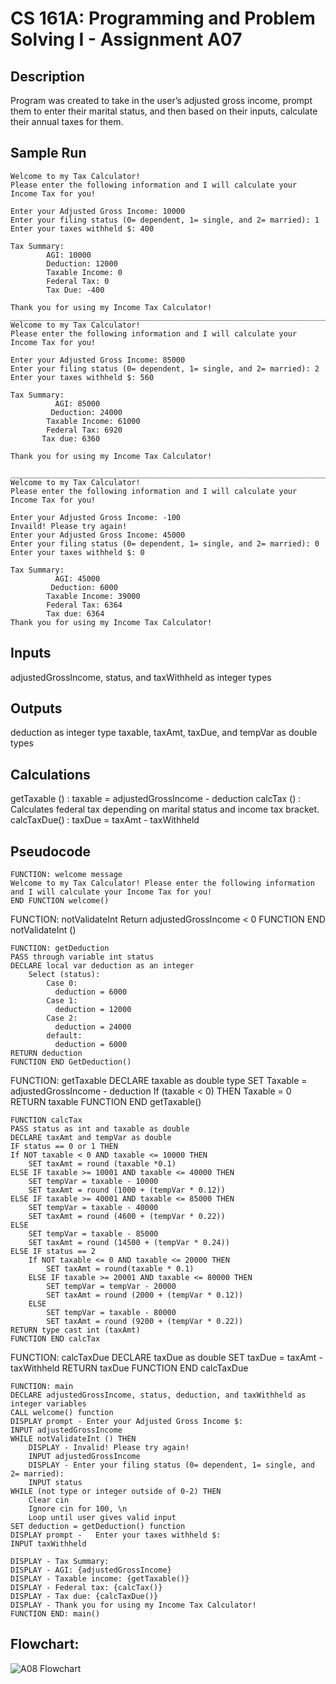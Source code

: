 ﻿# CS 161A: Programming and Problem Solving I - Assignment A07

## Description
Program was created to take in the user’s adjusted gross income, prompt them to enter their marital status, and then based on their inputs, calculate their annual taxes for them. 

## Sample Run

```
Welcome to my Tax Calculator!
Please enter the following information and I will calculate your Income Tax for you!

Enter your Adjusted Gross Income: 10000
Enter your filing status (0= dependent, 1= single, and 2= married): 1
Enter your taxes withheld $: 400

Tax Summary:
        AGI: 10000
        Deduction: 12000
        Taxable Income: 0
        Federal Tax: 0
        Tax Due: -400
        
Thank you for using my Income Tax Calculator!
______________________________________________________________________________________
Welcome to my Tax Calculator!
Please enter the following information and I will calculate your Income Tax for you!

Enter your Adjusted Gross Income: 85000
Enter your filing status (0= dependent, 1= single, and 2= married): 2
Enter your taxes withheld $: 560

Tax Summary:
          AGI: 85000
         Deduction: 24000
        Taxable Income: 61000
        Federal Tax: 6920
       Tax due: 6360
        
Thank you for using my Income Tax Calculator!

______________________________________________________________________________________
Welcome to my Tax Calculator!
Please enter the following information and I will calculate your Income Tax for you!

Enter your Adjusted Gross Income: -100
Invaild! Please try again!
Enter your Adjusted Gross Income: 45000
Enter your filing status (0= dependent, 1= single, and 2= married): 0
Enter your taxes withheld $: 0

Tax Summary:
          AGI: 45000
         Deduction: 6000
        Taxable Income: 39000
        Federal Tax: 6364
        Tax due: 6364
Thank you for using my Income Tax Calculator!
```

## Inputs

adjustedGrossIncome, status, and taxWithheld as integer types

## Outputs
deduction as integer type
taxable, taxAmt, taxDue, and tempVar as double types
## Calculations
getTaxable () : taxable = adjustedGrossIncome - deduction
calcTax () : Calculates federal tax depending on marital status and income tax bracket.
calcTaxDue() : taxDue = taxAmt - taxWithheld

## Pseudocode

```
FUNCTION: welcome message
Welcome to my Tax Calculator! Please enter the following information and I will calculate your Income Tax for you!
END FUNCTION welcome()
```
FUNCTION: notValidateInt 
Return adjustedGrossIncome < 0 
FUNCTION END notValidateInt ()
```
FUNCTION: getDeduction
PASS through variable int status 
DECLARE local var deduction as an integer
    Select (status):
        Case 0:
          deduction = 6000
        Case 1:
          deduction = 12000
        Case 2:
          deduction = 24000
        default:
          deduction = 6000
RETURN deduction
FUNCTION END GetDeduction()
```
FUNCTION: getTaxable
DECLARE taxable as double type
SET Taxable = adjustedGrossIncome - deduction
If (taxable < 0) THEN
    Taxable = 0
RETURN taxable
FUNCTION END getTaxable()
```
FUNCTION calcTax 
PASS status as int and taxable as double
DECLARE taxAmt and tempVar as double
IF status == 0 or 1 THEN
If NOT taxable < 0 AND taxable <= 10000 THEN
    SET taxAmt = round (taxable *0.1)
ELSE IF taxable >= 10001 AND taxable <= 40000 THEN 
    SET tempVar = taxable - 10000
    SET taxAmt = round (1000 + (tempVar * 0.12))
ELSE IF taxable >= 40001 AND taxable <= 85000 THEN
    SET tempVar = taxable - 40000
    SET taxAmt = round (4600 + (tempVar * 0.22))
ELSE 
    SET tempVar = taxable - 85000
    SET taxAmt = round (14500 + (tempVar * 0.24))
ELSE IF status == 2
    If NOT taxable <= 0 AND taxable <= 20000 THEN 
        SET taxAmt = round(taxable * 0.1)
    ELSE IF taxable >= 20001 AND taxable <= 80000 THEN
        SET tempVar = tempVar - 20000
        SET taxAmt = round (2000 + (tempVar * 0.12))
    ELSE
        SET tempVar = taxable - 80000
        SET taxAmt = round (9200 + (tempVar * 0.22))
RETURN type cast int (taxAmt)
FUNCTION END calcTax
```
FUNCTION: calcTaxDue 
DECLARE taxDue as double 
SET taxDue = taxAmt - taxWithheld
RETURN taxDue
FUNCTION END calcTaxDue
```
FUNCTION: main
DECLARE adjustedGrossIncome, status, deduction, and taxWithheld as integer variables
CALL welcome() function
DISPLAY prompt - Enter your Adjusted Gross Income $: 
INPUT adjustedGrossIncome
WHILE notValidateInt () THEN
    DISPLAY - Invalid! Please try again!
    INPUT adjustedGrossIncome
    DISPLAY - Enter your filing status (0= dependent, 1= single, and 2= married):
    INPUT status
WHILE (not type or integer outside of 0-2) THEN
    Clear cin
    Ignore cin for 100, \n
    Loop until user gives valid input
SET deduction = getDeduction() function 
DISPLAY prompt -   Enter your taxes withheld $:
INPUT taxWithheld

DISPLAY - Tax Summary: 
DISPLAY - AGI: {adjustedGrossIncome}
DISPLAY - Taxable income: {getTaxable()}
DISPLAY - Federal tax: {calcTax()}
DISPLAY - Tax due: {calcTaxDue()}
DISPLAY - Thank you for using my Income Tax Calculator!
FUNCTION END: main() 
```

## Flowchart:
![A08 Flowchart](./flowchart.png)
